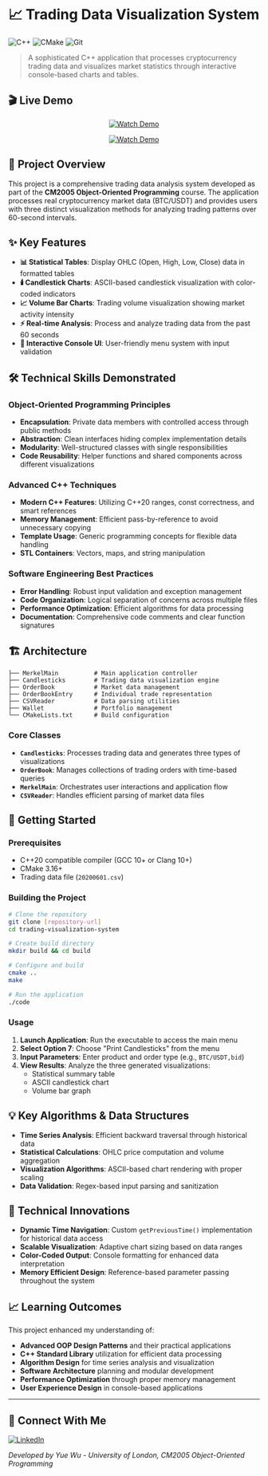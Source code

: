 # 📈 Trading Data Visualization System

![C++](https://img.shields.io/badge/c++-%2300599C.svg?style=for-the-badge&logo=c%2B%2B&logoColor=white)
![CMake](https://img.shields.io/badge/CMake-%23008FBA.svg?style=for-the-badge&logo=cmake&logoColor=white)
![Git](https://img.shields.io/badge/git-%23F05033.svg?style=for-the-badge&logo=git&logoColor=white)

> A sophisticated C++ application that processes cryptocurrency trading data and visualizes market statistics through interactive console-based charts and tables.

## 🎬 Live Demo

<div align="center">

[![Watch Demo](https://img.shields.io/badge/Watch-Demo-red?style=for-the-badge&logo=youtube)](https://www.youtube.com/watch?v=9SWZQrTzp4g&ab_channel=WuYue)

[![Watch Demo](https://img.youtube.com/vi/9SWZQrTzp4g/0.jpg)](https://www.youtube.com/watch?v=9SWZQrTzp4g&ab_channel=WuYue)

</div>

## 🎯 Project Overview

This project is a comprehensive trading data analysis system developed as part of the **CM2005 Object-Oriented Programming** course. The application processes real cryptocurrency market data (BTC/USDT) and provides users with three distinct visualization methods for analyzing trading patterns over 60-second intervals.

## ✨ Key Features

- **📊 Statistical Tables**: Display OHLC (Open, High, Low, Close) data in formatted tables
- **🕯️ Candlestick Charts**: ASCII-based candlestick visualization with color-coded indicators
- **📈 Volume Bar Charts**: Trading volume visualization showing market activity intensity
- **⚡ Real-time Analysis**: Process and analyze trading data from the past 60 seconds
- **🎨 Interactive Console UI**: User-friendly menu system with input validation

## 🛠️ Technical Skills Demonstrated

### Object-Oriented Programming Principles

- **Encapsulation**: Private data members with controlled access through public methods
- **Abstraction**: Clean interfaces hiding complex implementation details
- **Modularity**: Well-structured classes with single responsibilities
- **Code Reusability**: Helper functions and shared components across different visualizations

### Advanced C++ Techniques

- **Modern C++ Features**: Utilizing C++20 ranges, const correctness, and smart references
- **Memory Management**: Efficient pass-by-reference to avoid unnecessary copying
- **Template Usage**: Generic programming concepts for flexible data handling
- **STL Containers**: Vectors, maps, and string manipulation

### Software Engineering Best Practices

- **Error Handling**: Robust input validation and exception management
- **Code Organization**: Logical separation of concerns across multiple files
- **Performance Optimization**: Efficient algorithms for data processing
- **Documentation**: Comprehensive code comments and clear function signatures

## 🏗️ Architecture

```
├── MerkelMain          # Main application controller
├── Candlesticks        # Trading data visualization engine
├── OrderBook           # Market data management
├── OrderBookEntry      # Individual trade representation
├── CSVReader           # Data parsing utilities
├── Wallet              # Portfolio management
└── CMakeLists.txt      # Build configuration
```

### Core Classes

- **`Candlesticks`**: Processes trading data and generates three types of visualizations
- **`OrderBook`**: Manages collections of trading orders with time-based queries
- **`MerkelMain`**: Orchestrates user interactions and application flow
- **`CSVReader`**: Handles efficient parsing of market data files

## 🚀 Getting Started

### Prerequisites

- C++20 compatible compiler (GCC 10+ or Clang 10+)
- CMake 3.16+
- Trading data file (`20200601.csv`)

### Building the Project

```bash
# Clone the repository
git clone [repository-url]
cd trading-visualization-system

# Create build directory
mkdir build && cd build

# Configure and build
cmake ..
make

# Run the application
./code
```

### Usage

1. **Launch Application**: Run the executable to access the main menu
2. **Select Option 7**: Choose "Print Candlesticks" from the menu
3. **Input Parameters**: Enter product and order type (e.g., `BTC/USDT,bid`)
4. **View Results**: Analyze the three generated visualizations:
   - Statistical summary table
   - ASCII candlestick chart
   - Volume bar graph

## 💡 Key Algorithms & Data Structures

- **Time Series Analysis**: Efficient backward traversal through historical data
- **Statistical Calculations**: OHLC price computation and volume aggregation
- **Visualization Algorithms**: ASCII-based chart rendering with proper scaling
- **Data Validation**: Regex-based input parsing and sanitization

## 🔧 Technical Innovations

- **Dynamic Time Navigation**: Custom `getPreviousTime()` implementation for historical data access
- **Scalable Visualization**: Adaptive chart sizing based on data ranges
- **Color-Coded Output**: Console formatting for enhanced data interpretation
- **Memory Efficient Design**: Reference-based parameter passing throughout the system

## 📈 Learning Outcomes

This project enhanced my understanding of:

- **Advanced OOP Design Patterns** and their practical applications
- **C++ Standard Library** utilization for efficient data processing
- **Algorithm Design** for time series analysis and visualization
- **Software Architecture** planning and modular development
- **Performance Optimization** through proper memory management
- **User Experience Design** in console-based applications

---

## 🤝 Connect With Me

[![LinkedIn](https://img.shields.io/badge/LinkedIn-%230077B5.svg?style=for-the-badge&logo=linkedin&logoColor=white)](https://www.linkedin.com/in/yuewuxd/)

_Developed by Yue Wu - University of London, CM2005 Object-Oriented Programming_
